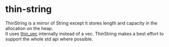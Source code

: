 # thin-string
ThinString is a mirror of String except it stores length and capacity in the allocation on the heap.  
It uses [thin_vec](https://github.com/Gankra/thin-vec) internally instead of a vec. ThinString makes a best effort to support the whole std api where possible.


